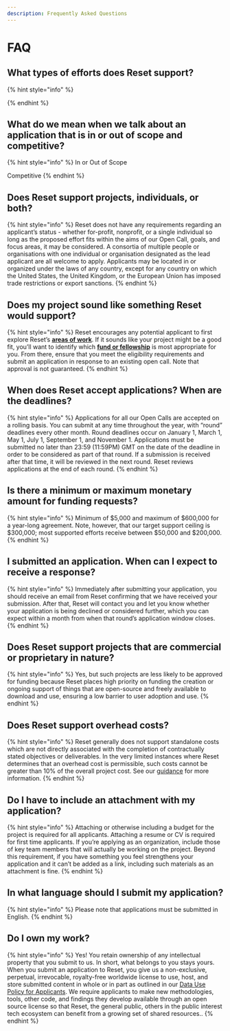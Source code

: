 ```yaml
---
description: Frequently Asked Questions
---
```


# FAQ

## **What types of efforts does Reset support?**

{% hint style="info" %}

{% endhint %}

## What do we mean when we talk about an application that is in or out of scope and competitive? 

{% hint style="info" %}
In or Out of Scope

Competitive
{% endhint %}



## Does Reset support projects, individuals, or both?

{% hint style="info" %}
Reset does not have any requirements regarding an applicant’s status - whether for-profit, nonprofit, or a single individual so long as the proposed effort fits within the aims of our Open Call, goals, and focus areas, it may be considered.  A consortia of multiple people or organisations with one individual or organisation designated as the lead applicant are all welcome to apply. Applicants may be located in or organized under the laws of any country, except for any country on which the United States, the United Kingdom, or the European Union has imposed trade restrictions or export sanctions.
{% endhint %}

## Does my project sound like something Reset would support?

{% hint style="info" %}
Reset encourages any potential applicant to first explore Reset’s [**areas of work**](https://www.reset.tech/work/). If it sounds like your project might be a good fit, you’ll want to identify which [**fund or fellowship**](https://www.reset.tech/open-calls/) is most appropriate for you. From there, ensure that you meet the eligibility requirements and submit an application in response to an existing open call. Note that approval is not guaranteed.
{% endhint %}

## When does Reset accept applications? When are the deadlines?

{% hint style="info" %}
Applications for all our Open Calls are accepted on a rolling basis. You can submit at any time throughout the year, with “round” deadlines every other month. Round deadlines occur on January 1, March 1, May 1, July 1, September 1, and November 1. Applications must be submitted no later than 23:59 \(11:59PM\) GMT on the date of the deadline in order to be considered as part of that round.  If a submission is received after that time, it will be reviewed in the next round. Reset reviews applications at the end of each round.
{% endhint %}

## Is there a minimum or maximum monetary amount for funding requests?

{% hint style="info" %}
Minimum of $5,000 and maximum of $600,000 for a year-long agreement. Note, however, that our target support ceiling is $300,000; most supported efforts receive between $50,000 and $200,000.
{% endhint %}

## I submitted an application. When can I expect to receive a response?

{% hint style="info" %}
Immediately after submitting your application, you should receive an email from Reset confirming that we have received your submission. After that, Reset will contact you and let you know whether your application is being declined or considered further, which you can expect within a month from when that round’s application window closes.
{% endhint %}

## Does Reset support projects that are commercial or proprietary in nature?

{% hint style="info" %}
Yes, but such projects are less likely to be approved for funding because Reset places high priority on funding the creation or ongoing support of things that are open-source and freely available to download and use, ensuring a low barrier to user adoption and use.
{% endhint %}

## Does Reset support overhead costs?

{% hint style="info" %}
Reset generally does not support standalone costs which are not directly associated with the completion of contractually stated objectives or deliverables. In the very limited instances where Reset determines that an overhead cost is permissible, such costs cannot be greater than 10% of the overall project cost. See our [guidance]() for more information.
{% endhint %}

## Do I have to include an attachment with my application?

{% hint style="info" %}
Attaching or otherwise including a budget for the project is required for all applicants.  Attaching a resume or CV is required for first time applicants. If you’re applying as an organization, include those of key team members that will actually be working on the project. Beyond this requirement, if you have something you feel strengthens your application and it can’t be added as a link, including such materials as an attachment is fine.
{% endhint %}

## In what language should I submit my application?

{% hint style="info" %}
Please note that applications must be submitted in English.
{% endhint %}

## Do I own my work?

{% hint style="info" %}
Yes! You retain ownership of any intellectual property that you submit to us. In short, what belongs to you stays yours. When you submit an application to Reset, you give us a non-exclusive, perpetual, irrevocable, royalty-free worldwide license to use, host, and store submitted content in whole or in part as outlined in our [Data Use Policy for Applicants](https://www.reset.tech/data-use-policy-applicants/). We require applicants to make new methodologies, tools, other code, and findings they develop available through an open source license so that Reset, the general public, others in the public interest tech ecosystem can benefit from a growing set of shared resources..
{% endhint %}

